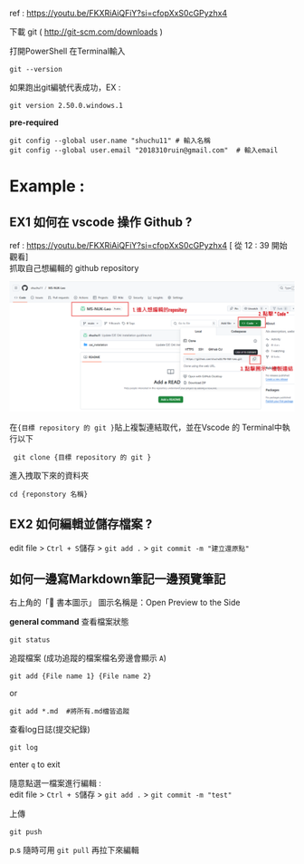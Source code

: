 ref : https://youtu.be/FKXRiAiQFiY?si=cfopXxS0cGPyzhx4 

下載 git ( http://git-scm.com/downloads ) 

打開PowerShell 在Terminal輸入
```
git --version
```
如果跑出git編號代表成功，EX : 
```
git version 2.50.0.windows.1
```

**pre-required** 
```
git config --global user.name "shuchu11" # 輸入名稱
git config --global user.email "2018310ruin@gmail.com"  # 輸入email
```

# Example :
## EX1 如何在 vscode 操作 Github ?  
ref : https://youtu.be/FKXRiAiQFiY?si=cfopXxS0cGPyzhx4     [ 從 12 : 39 開始觀看]\
抓取自己想編輯的 github repository

![alt text](<螢幕擷取畫面 2025-06-25 122856.png>)

在`{目標 repository 的 git }`貼上複製連結取代，並在Vscode 的 Terminal中執行以下
```
 git clone {目標 repository 的 git } 
```
進入拽取下來的資料夾
```
cd {reponstory 名稱}
```
## EX2 如何編輯並儲存檔案 ?
edit file > `Ctrl + S`儲存 > `git add .` > `git commit -m "建立還原點"`

## 如何一邊寫Markdown筆記一邊預覽筆記
右上角的「📘 書本圖示」
圖示名稱是：Open Preview to the Side

**general command**
查看檔案狀態
```
git status
```

追蹤檔案 (成功追蹤的檔案檔名旁邊會顯示 `A`) 
```
git add {File name 1} {File name 2}
```
or
```
git add *.md  #將所有.md檔皆追蹤
```
查看log日誌(提交紀錄)
```
git log
```
enter `q` to exit



隨意點選一檔案進行編輯 :\
edit file > `Ctrl + S`儲存 > `git add .` > `git commit -m "test"`

上傳
```
git push
```

p.s 隨時可用 `git pull` 再拉下來編輯
